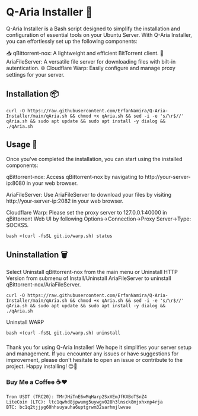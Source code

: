 # Q-Aria Installer 🚀
Q-Aria Installer is a Bash script designed to simplify the installation and configuration of essential tools on your Ubuntu Server. With Q-Aria Installer, you can effortlessly set up the following components:

📥 qBittorrent-nox: A lightweight and efficient BitTorrent client.
📂 AriaFileServer: A versatile file server for downloading files with bilt-in autentication.
🌐 Cloudflare Warp: Easily configure and manage proxy settings for your server.

## Installation 📦
```
curl -O https://raw.githubusercontent.com/ErfanNamira/Q-Aria-Installer/main/qAria.sh && chmod +x qAria.sh && sed -i -e 's/\r$//' qAria.sh && sudo apt update && sudo apt install -y dialog && ./qAria.sh
```
## Usage 🚀
Once you've completed the installation, you can start using the installed components:

qBittorrent-nox: Access qBittorrent-nox by navigating to http://your-server-ip:8080 in your web browser.

AriaFileServer: Use AriaFileServer to download your files by visiting http://your-server-ip:2082 in your web browser.

Cloudflare Warp: Please set the proxy server to 127.0.0.1:40000 in qBittorrent Web UI by following Options->Connection->Proxy Server->Type: SOCKS5.
```
bash <(curl -fsSL git.io/warp.sh) status
```
## Uninstallation 🗑️
Select Uninstall qBittorrent-nox from the main menu or Uninstall HTTP Version from submenu of Install/Uninstall AriaFileServer to uninstall qBittorrent-nox/AriaFileServer.
```
curl -O https://raw.githubusercontent.com/ErfanNamira/Q-Aria-Installer/main/qAria.sh && chmod +x qAria.sh && sed -i -e 's/\r$//' qAria.sh && sudo apt update && sudo apt install -y dialog && ./qAria.sh
```
Uninstall WARP
```
bash <(curl -fsSL git.io/warp.sh) uninstall
```
###
Thank you for using Q-Aria Installer! We hope it simplifies your server setup and management. If you encounter any issues or have suggestions for improvement, please don't hesitate to open an issue or contribute to the project. Happy installing! 😊🚀
### Buy Me a Coffee ☕❤️
```
Tron USDT (TRC20): TMrJHiTnE6wMqHarp2SxVEmJfKXBoTSnZ4
LiteCoin (LTC): ltc1qwhd8jpwumg5uywgv028h3lnsck8mjxhxnp4rja
BTC: bc1q2tjjyg60hhsuyauha6uptgrwm32sarhmjlwvae
```


